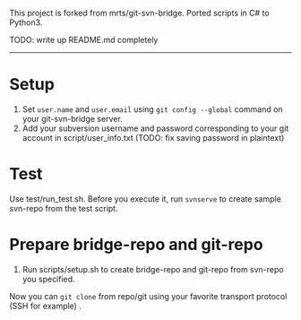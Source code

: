 This project is forked from mrts/git-svn-bridge. Ported scripts in C# to Python3.

TODO: write up README.md completely

---

# Setup

1. Set `user.name` and `user.email` using `git config --global` command on your git-svn-bridge server.
1. Add your subversion username and password corresponding to your git account in script/user_info.txt (TODO: fix saving password in plaintext)

# Test

Use test/run_test.sh.
Before you execute it, run `svnserve` to create sample svn-repo from the test script.

# Prepare bridge-repo and git-repo

1. Run scripts/setup.sh to create bridge-repo and git-repo from svn-repo you specified.

Now you can `git clone` from repo/git using your favorite transport protocol (SSH for example) .
